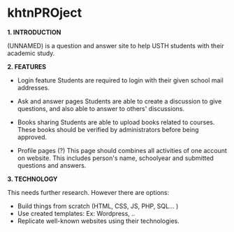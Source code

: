 # khtnPROject

**1. INTRODUCTION**

(UNNAMED) is a question and answer site to help USTH students with their academic study. 

**2. FEATURES**

* Login feature
    Students are required to login with their given school mail addresses.

* Ask and answer pages
    Students are able to create a discussion to give questions, and also able to answer to others' discussions.

* Books sharing
    Students are able to upload books related to courses. These books should be verified by administrators before being approved.

* Profile pages (?)
    This page should combines all activities of one account on website.
    This includes person's name, schoolyear and submitted questions and answers.

**3. TECHNOLOGY**

This needs further research. However there are options:
* Build things from scratch (HTML, CSS, JS, PHP, SQL... )
* Use created templates: Ex: Wordpress, ..
* Replicate well-known websites using their technologies.

